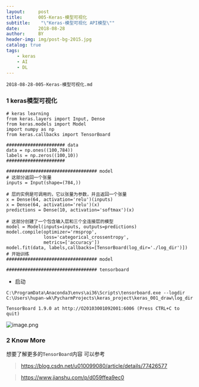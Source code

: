 ```yaml
---
layout:     post
title:      005-Keras-模型可视化
subtitle:    "\"Keras-模型可视化 API模型\""
date:       2018-08-28
author:     BY
header-img: img/post-bg-2015.jpg
catalog: true
tags:
    - keras
    - AI
    - DL
---
```


```
2018-08-28-005-Keras-模型可视化.md
```

### 1 keras模型可视化

```
# keras learning
from keras.layers import Input, Dense
from keras.models import Model
import numpy as np
from keras.callbacks import TensorBoard

###################### data
data = np.ones((100,784))
labels = np.zeros((100,10))
######################

################################## model
# 这部分返回一个张量
inputs = Input(shape=(784,))

# 层的实例是可调用的，它以张量为参数，并且返回一个张量
x = Dense(64, activation='relu')(inputs)
x = Dense(64, activation='relu')(x)
predictions = Dense(10, activation='softmax')(x)

# 这部分创建了一个包含输入层和三个全连接层的模型
model = Model(inputs=inputs, outputs=predictions)
model.compile(optimizer='rmsprop',
              loss='categorical_crossentropy',
              metrics=['accuracy'])
model.fit(data, labels,callbacks=[TensorBoard(log_dir='./log_dir')])  # 开始训练
################################## model

################################## tensorboard

```

- 启动

```
C:\ProgramData\Anaconda3\envs\ai36\Scripts\tensorboard.exe --logdir C:\Users\hupan-wk\PycharmProjects\keras_project\keras_001_draw\log_dir

TensorBoard 1.9.0 at http://O20103001092001:6006 (Press CTRL+C to quit)
```

![image.png](https://upload-images.jianshu.io/upload_images/10357485-4fd98eb9bc0f0f57.png?imageMogr2/auto-orient/strip%7CimageView2/2/w/1240)



### 2 Know More

想要了解更多的`TensorBoard`内容 可以参考

> https://blog.csdn.net/u010099080/article/details/77426577

> https://www.jianshu.com/p/d059ffea9ec0
